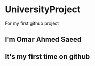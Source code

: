 # UniversityProject
For my first github project

## I'm Omar Ahmed Saeed
## It's my first time on github
